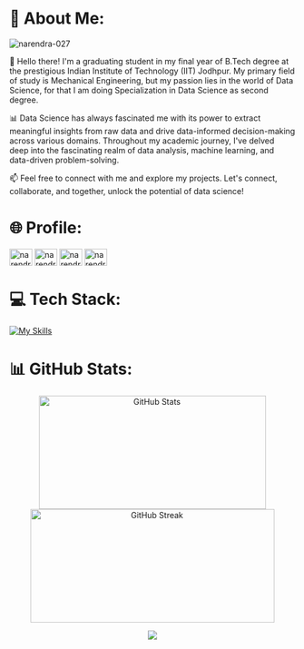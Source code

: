 # 💫 About Me: 
<p align="left"> <img src="https://komarev.com/ghpvc/?username=narendra-027&label=Profile%20views&color=0e75b6&style=flat" alt="narendra-027" /> </p>

👋 Hello there! I'm a graduating student in my final year of B.Tech degree at the prestigious Indian Institute of Technology (IIT) Jodhpur. My primary field of study is Mechanical Engineering, but my passion lies in the world of Data Science, for that I am doing Specialization in Data Science as second degree.

📊 Data Science has always fascinated me with its power to extract meaningful insights from raw data and drive data-informed decision-making across various domains. Throughout my academic journey, I've delved deep into the fascinating realm of data analysis, machine learning, and data-driven problem-solving.

📫 Feel free to connect with me and explore my projects. Let's connect, collaborate, and together, unlock the potential of data science!
<br>

# 🌐 Profile:
<!--[![LinkedIn](https://img.shields.io/badge/LinkedIn-%230077B5.svg?logo=linkedin&logoColor=white)](https://linkedin.com/in/narendra-jani-027) 
<h3 align="left">🌐 Connect with me:</h3>-->
<p align="left">
<a href="https://linkedin.com/in/narendra-jani-027" target="blank"><img align="center" src="https://raw.githubusercontent.com/rahuldkjain/github-profile-readme-generator/master/src/images/icons/Social/linked-in-alt.svg" alt="narendra-jani-027" height="30" width="40" /></a>
<a href="https://kaggle.com/narendrab20me048" target="blank"><img align="center" src="https://raw.githubusercontent.com/rahuldkjain/github-profile-readme-generator/master/src/images/icons/Social/kaggle.svg" alt="narendrab20me048" height="30" width="40" /></a>
<a href="https://www.leetcode.com/narendra_027" target="blank"><img align="center" src="https://raw.githubusercontent.com/rahuldkjain/github-profile-readme-generator/master/src/images/icons/Social/leet-code.svg" alt="narendra_027" height="30" width="40" /></a>
<a href="https://auth.geeksforgeeks.org/user/narendra11" target="blank"><img align="center" src="https://raw.githubusercontent.com/rahuldkjain/github-profile-readme-generator/master/src/images/icons/Social/geeks-for-geeks.svg" alt="narendra11" height="30" width="40" /></a>
</p>

# 💻 Tech Stack:
[![My Skills](https://skillicons.dev/icons?i=py,c,cpp,kotlin,sqlite,html,css,js,matlab,pytorch,tensorflow,mongodb,aws,arduino,express,react,nodejs,bootstrap,figma,github,latex,androidstudio,vscode,&perline=12)](https://skillicons.dev)
<!--
![C](https://img.shields.io/badge/c-%2300599C.svg?style=for-the-badge&logo=c&logoColor=white) ![C++](https://img.shields.io/badge/c++-%2300599C.svg?style=for-the-badge&logo=c%2B%2B&logoColor=white) ![CSS3](https://img.shields.io/badge/css3-%231572B6.svg?style=for-the-badge&logo=css3&logoColor=white) ![LaTeX](https://img.shields.io/badge/latex-%23008080.svg?style=for-the-badge&logo=latex&logoColor=white) ![Kotlin](https://img.shields.io/badge/kotlin-%230095D5.svg?style=for-the-badge&logo=kotlin&logoColor=white) ![JavaScript](https://img.shields.io/badge/javascript-%23323330.svg?style=for-the-badge&logo=javascript&logoColor=%23F7DF1E) ![Python](https://img.shields.io/badge/python-3670A0?style=for-the-badge&logo=python&logoColor=ffdd54) ![AWS](https://img.shields.io/badge/AWS-%23FF9900.svg?style=for-the-badge&logo=amazon-aws&logoColor=white) ![Express.js](https://img.shields.io/badge/express.js-%23404d59.svg?style=for-the-badge&logo=express&logoColor=%2361DAFB) ![NodeJS](https://img.shields.io/badge/node.js-6DA55F?style=for-the-badge&logo=node.js&logoColor=white) ![React](https://img.shields.io/badge/react-%2320232a.svg?style=for-the-badge&logo=react&logoColor=%2361DAFB) ![ANDROID](https://img.shields.io/badge/android-%2320232a.svg?style=for-the-badge&logo=android&logoColor=%a4c639) ![GitHub](https://img.shields.io/badge/GitHub-%23121011.svg?style=for-the-badge&logo=github&logoColor=white) ![MySQL](https://img.shields.io/badge/mysql-%2300f.svg?style=for-the-badge&logo=mysql&logoColor=white) ![MongoDB](https://img.shields.io/badge/MongoDB-%234ea94b.svg?style=for-the-badge&logo=mongodb&logoColor=white) ![Keras](https://img.shields.io/badge/Keras-%23D00000.svg?style=for-the-badge&logo=Keras&logoColor=white) ![NumPy](https://img.shields.io/badge/numpy-%23013243.svg?style=for-the-badge&logo=numpy&logoColor=white) ![Pandas](https://img.shields.io/badge/pandas-%23150458.svg?style=for-the-badge&logo=pandas&logoColor=white) ![PyTorch](https://img.shields.io/badge/PyTorch-%23EE4C2C.svg?style=for-the-badge&logo=PyTorch&logoColor=white) ![scikit-learn](https://img.shields.io/badge/scikit--learn-%23F7931E.svg?style=for-the-badge&logo=scikit-learn&logoColor=white) ![TensorFlow](https://img.shields.io/badge/TensorFlow-%23FF6F00.svg?style=for-the-badge&logo=TensorFlow&logoColor=white) ![GIT](https://img.shields.io/badge/Git-fc6d26?style=for-the-badge&logo=git&logoColor=white)-->
# 📊 GitHub Stats:
<div align="center" style="height: 200px;">
  <img src="https://github-readme-stats.vercel.app/api?username=Narendra-027&theme=radical&hide_border=false&include_all_commits=true&count_private=true" alt="GitHub Stats" style="height: 200px; width: 400px;" /> 

  <img src="https://github-readme-streak-stats.herokuapp.com/?user=Narendra-027&theme=radical&hide_border=false" alt="GitHub Streak" style="height: 200px; width: 430px;"/>

  ![](https://github-contributor-stats.vercel.app/api?username=Narendra-027&limit=5&theme=dark&combine_all_yearly_contributions=true)

</div>


<!--
<div align="center">
  <img src="https://github-readme-stats.vercel.app/api?username=Narendra-027&theme=radical&hide_border=false&include_all_commits=true&count_private=true" alt="GitHub Stats" /> 
  <img src="https://github-readme-streak-stats.herokuapp.com/?user=Narendra-027&theme=radical&hide_border=false" alt="GitHub Streak" />
  <img src="https://github-readme-stats.vercel.app/api/top-langs/?username=Narendra-027&theme=radical&hide_border=false&include_all_commits=true&count_private=true&layout=compact" alt="Top Languages" />
</div>
-->
<br/>

<!--
![](https://github-readme-stats.vercel.app/api?username=Narendra-027&theme=radical&hide_border=false&include_all_commits=true&count_private=true)<br/>
![](https://github-readme-streak-stats.herokuapp.com/?user=Narendra-027&theme=radical&hide_border=false)<br/>
![](https://github-readme-stats.vercel.app/api/top-langs/?username=Narendra-027&theme=radical&hide_border=false&include_all_commits=true&count_private=true&layout=compact)
--->

<!--

![](https://github-profile-trophy.vercel.app/?username=Narendra-027&theme=radical&no-frame=false&no-bg=true&margin-w=4)
[![](https://visitcount.itsvg.in/api?id=Narendra-027&icon=0&color=0)](https://visitcount.itsvg.in)

### ✍️ Random Dev Quote
![](https://quotes-github-readme.vercel.app/api?type=horizontal&theme=radical)

### 🔝 Top Contributed Repo
![](https://github-contributor-stats.vercel.app/api?username=Narendra-027&limit=5&theme=dark&combine_all_yearly_contributions=true)

### 😂 Random Dev Meme
<img src='https://randommeme-five.vercel.app/' style="height: 400px;"/>
-->
<!-- Proudly created with GPRM ( https://gprm.itsvg.in ) -->

